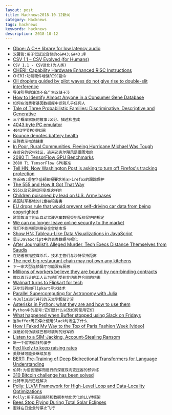 ```yaml
---
layout: post
title: Hacknews2018-10-12新闻
category: Hacknews
tags: hacknews
keywords: hacknews
description: 2018-10-12
---
```




- [Oboe: A C&#43;&#43; library for low latency audio](https://android-developers.googleblog.com/2018/10/introducing-oboe-c-library-for-low.html)
- `双簧管:用于低延迟音频的c&#43;&#43;库`
- [CSV 1.1 – CSV Evolved (for Humans)](https://csv11.github.io/)
- `CSV 1.1 - CSV进化(为人类)`
- [CHERI: Capability Hardware Enhanced RISC Instructions](https://www.cl.cam.ac.uk/research/security/ctsrd/cheri/)
- `CHERI:功能硬件增强RISC指令`
- [Oil droplets guided by pilot waves do not give rise to double-slit interference](https://www.quantamagazine.org/famous-experiment-dooms-pilot-wave-alternative-to-quantum-weirdness-20181011/)
- `导波引导的油滴不会产生双缝干涉`
- [How to Identify Almost Anyone in a Consumer Gene Database](https://www.scientificamerican.com/article/how-to-identify-almost-anyone-in-a-consumer-gene-database/)
- `如何在消费者基因数据库中识别几乎任何人`
- [Tale of Three Probabilistic Families: Discriminative, Descriptive and Generative](https://arxiv.org/abs/1810.04261)
- `三个概率家族的故事:区分、描述和生成`
- [4043 byte PC emulator](http://ioccc.org/2013/cable3/hint.html)
- `4043字节PC模拟器`
- [Bounce denotes battery health](https://www.chemistryworld.com/news/bounce-denotes-battery-health/8411.article)
- `反弹表示电池健康`
- [In Poor, Rural Communities, Fleeing Hurricane Michael Was Tough](https://www.nytimes.com/2018/10/11/us/florida-hurricane-poor-communities-pandhandle.html)
- `在贫穷的农村社区，逃离迈克尔飓风是很困难的`
- [2080 Ti TensorFlow GPU Benchmarks](https://lambdalabs.com/blog/best-gpu-tensorflow-2080-ti-vs-v100-vs-titan-v-vs-1080-ti-benchmark/)
- `2080 Ti TensorFlow GPU基准`
- [Tell HN: Now Washington Post is asking to turn off Firefox&#39;s tracking protection](item?id=18198502)
- `告诉HN:现在华盛顿邮报要求关闭Firefox的跟踪保护`
- [The 555 and How It Got That Way](https://hackaday.com/2018/10/10/the-555-and-how-it-got-that-way/)
- `555以及它是如何变成这样的`
- [Children poisoned by lead on U.S. Army bases](https://www.reuters.com/investigates/special-report/usa-military-housing/)
- `美国陆军基地的儿童被铅毒害`
- [EU drops rule that would prevent self-driving car data from being copyrighted](https://boingboing.net/2018/10/10/corporate-kitts.html)
- `欧盟取消了阻止自动驾驶汽车数据受到版权保护的规定`
- [We can no longer leave online security to the market](https://www.nytimes.com/2018/10/11/opinion/internet-hacking-cybersecurity-iot.html)
- `我们不能再把网络安全留给市场`
- [Show HN: Tableau-Like Data Visualizations in JavaScript](https://www.charts.com/muze)
- `显示JavaScript中的表类数据可视化`
- [After Journalist’s Alleged Murder, Tech Execs Distance Themselves from Saudis](https://www.buzzfeednews.com/amphtml/ryanmac/silicon-valley-leaders-disassociate-saudi-arabia-board-neom)
- `在记者被指控谋杀后，技术主管们与沙特保持距离`
- [The next big restaurant chain may not own any kitchens](https://techcrunch.com/2018/10/07/the-next-big-restaurant-chain-may-not-own-any-kitchens/)
- `下一家大型连锁餐厅可能没有厨房`
- [Millions of workers believe they are bound by non-binding contracts](http://thespeakernewsjournal.com/business/millions-of-workers-are-bound-by-non-binding-contracts/)
- `数以百万计的工人认为他们受到非约束性合同的约束`
- [Walmart turns to Flipkart for tech](https://factordaily.com/walmart-turns-to-flipkart-for-tech/)
- `沃尔玛转向Flipkart寻求技术`
- [Parallel Supercomputing for Astronomy with Julia](https://juliacomputing.com/case-studies/celeste.html)
- `与Julia进行并行的天文学超级计算`
- [Asterisks in Python: what they are and how to use them](http://treyhunner.com/2018/10/asterisks-in-python-what-they-are-and-how-to-use-them/)
- `Python中的星号:它们是什么以及如何使用它们`
- [What happened when Buffer stopped using Slack on Fridays](https://www.fastcompany.com/90244091/what-happened-when-buffer-tried-turning-off-slack-on-fridays)
- `当Buffer周五停止使用Slack时发生了什么`
- [How I Faked My Way to the Top of Paris Fashion Week [video]](https://youtube.com/watch?v=jolbYvAMorY)
- `我是如何伪装成巴黎时装周的冠军的`
- [Listen to a SIM-Jacking, Account-Stealing Ransom](https://motherboard.vice.com/en_us/article/5984zn/listen-to-sim-jacking-account-ransom-instagram-email-tmobile)
- `听一个偷钱偷钱的骗子`
- [Fed likely to keep raising rates](https://www.reuters.com/article/idUSKCN1ML2KM)
- `美联储可能会继续加息`
- [BERT: Pre-Training of Deep Bidirectional Transformers for Language Understanding](https://arxiv.org/abs/1810.04805)
- `伯特:为语言理解而进行的深度双向变压器的预训练`
- [310 Bitcoin challenge has been solved](https://bitcoinchallenge.codes/)
- `比特币挑战已经解决`
- [Polly: LLVM Framework for High-Level Loop and Data-Locality Optimizations](https://polly.llvm.org/)
- `Polly:用于高级循环和数据本地化优化的LLVM框架`
- [Bees Stop Flying During Total Solar Eclipses](https://www.smithsonianmag.com/science-nature/busy-bees-take-break-during-total-solar-eclipses-180970502/?no-ist)
- `蜜蜂在日全食时停止飞行`

